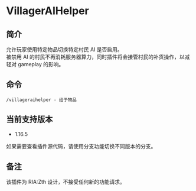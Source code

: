 # VillagerAIHelper

## 简介
允许玩家使用特定物品切换特定村民 AI 是否启用。  
被禁用 AI 的村民不再消耗服务器算力，同时插件将会接管村民的补货操作，以减轻对 gameplay 的影响。

## 命令

```plain
/villageraihelper - 给予物品
```

## 当前支持版本

- 1.16.5

如果需要查看插件源代码，请使用分支功能切换不同版本的分支。

## 备注

该插件为 RIA:Zth 设计，不接受任何新的功能请求。
